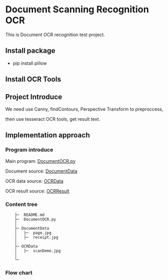 # Document Scanning Recognition OCR

This is Document OCR recognition test project.


## Install package

- pip install pillow



## Install OCR Tools




## Project Introduce

We need use Canny, findContours, Perspective Transform to preproccess,

then use tesseract OCR tools, get result text.



## Implementation approach

### Program introduce

Main program: [DocumentOCR.py](DocumentOCR.py)

Document source: [DocumentData](./DocumentData)

OCR data source: [OCRData](./OCRData)

OCR result source: [OCRResult](./OCRResult)



### Content tree
    
    
        ├─  README.md
        ├─  DocumentOCR.py
        │
        ├─ DocumentData
        │   ├─  page.jpg
        │   ├─  receipt.jpg
        │
        ├─ OCRData
        │   ├─  scanDemo.jpg
        │
        └─ 



### Flow chart

![]()

